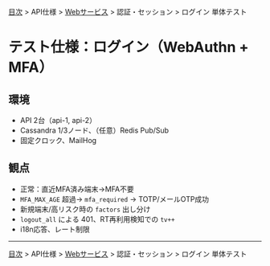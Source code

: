 [目次](../../../目次.md) > API仕様 > [Webサービス](../../Webサービス・目次.md) > 認証・セッション > ログイン 単体テスト
# テスト仕様：ログイン（WebAuthn + MFA）

## 環境
- API 2台（api-1, api-2）
- Cassandra 1/3ノード、（任意）Redis Pub/Sub
- 固定クロック、MailHog

## 観点
- 正常：直近MFA済み端末→MFA不要
- `MFA_MAX_AGE` 超過→ `mfa_required` → TOTP/メールOTP成功
- 新規端末/高リスク時の `factors` 出し分け
- `logout_all` による 401、RT再利用検知での `tv++`
- i18n応答、レート制限

---
[目次](../../../目次.md) > API仕様 > [Webサービス](../../Webサービス・目次.md) > 認証・セッション > ログイン 単体テスト
